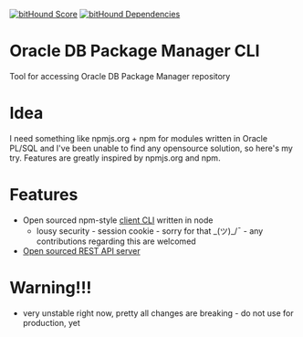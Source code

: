 [![bitHound Score](https://www.bithound.io/github/s-oravec/oradbpm-cli/badges/score.svg)](https://www.bithound.io/github/s-oravec/oradbpm-cli)
[![bitHound Dependencies](https://www.bithound.io/github/s-oravec/oradbpm-cli/badges/dependencies.svg)](https://www.bithound.io/github/s-oravec/oradbpm-cli/master/dependencies/npm)

# Oracle DB Package Manager CLI

Tool for accessing Oracle DB Package Manager repository

# Idea

I need something like npmjs.org + npm for modules written in Oracle PL/SQL and I've been unable to find any opensource solution, so here's my try.
Features are greatly inspired by npmjs.org and npm.

# Features

* Open sourced npm-style [client CLI](https://github.com/s-oravec/oradbpm-cli) written in node
	* lousy security - session cookie - sorry for that \_(ツ)_/¯ - any contributions regarding this are welcomed
* [Open sourced REST API server](https://github.com/s-oravec/oradbpm-repo) 

# Warning!!!

* very unstable right now, pretty all changes are breaking - do not use for production, yet

